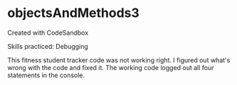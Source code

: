 # objectsAndMethods3
Created with CodeSandbox

Skills practiced: Debugging

This fitness student tracker code was not working right. I figured out what's wrong with the code and fixed it. The working code logged out all four statements in the console.
